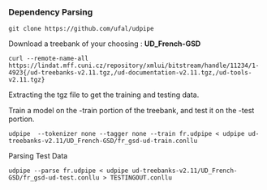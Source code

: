 ### Dependency Parsing

```
git clone https://github.com/ufal/udpipe
```

Download a treebank of your choosing : **UD_French-GSD** 

```
curl --remote-name-all https://lindat.mff.cuni.cz/repository/xmlui/bitstream/handle/11234/1-4923{/ud-treebanks-v2.11.tgz,/ud-documentation-v2.11.tgz,/ud-tools-v2.11.tgz}
```

Extracting the tgz file to get the training and testing data.


Train a model on the -train portion of the treebank, and test it on the -test portion.

```
udpipe  --tokenizer none --tagger none --train fr.udpipe < udpipe ud-treebanks-v2.11/UD_French-GSD/fr_gsd-ud-train.conllu
```

Parsing Test Data

```
udpipe --parse fr.udpipe < udpipe ud-treebanks-v2.11/UD_French-GSD/fr_gsd-ud-test.conllu > TESTINGOUT.conllu
```